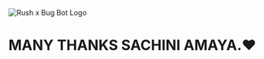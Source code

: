 <!DOCTYPE html>
<html lang="en">
<head>
  <meta charset="UTF-8" />
  <meta name="viewport" content="width=device-width, initial-scale=1.0" />
  <title>RUSH X BUG BOT</title>
  <link rel="stylesheet" href="style.css" />
</head>
<body>
  <div class="logo-container">
    <div class="glow-border">
      <img src="https://files.catbox.moe/rl3d5z.jpg" alt="Rush x Bug Bot Logo" class="logo" />
    </div>
    <h1 class="footer">MANY THANKS SACHINI AMAYA.❤️</h1>
  </div>
</body>
</html>
